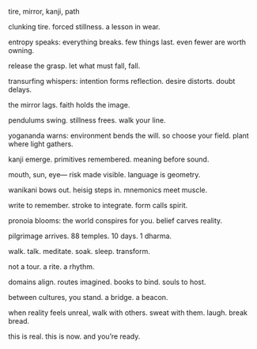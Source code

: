 tire, mirror, kanji, path

clunking tire.
forced stillness.
a lesson in wear.

entropy speaks:
everything breaks.
few things last.
even fewer are worth owning.

release the grasp.
let what must fall, fall.

transurfing whispers:
intention forms reflection.
desire distorts.
doubt delays.

the mirror lags.
faith holds the image.

pendulums swing.
stillness frees.
walk your line.

yogananda warns:
environment bends the will.
so choose your field.
plant where light gathers.

kanji emerge.
primitives remembered.
meaning before sound.

mouth, sun, eye—
risk made visible.
language is geometry.

wanikani bows out.
heisig steps in.
mnemonics meet muscle.

write to remember.
stroke to integrate.
form calls spirit.

pronoia blooms:
the world conspires for you.
belief carves reality.

pilgrimage arrives.
88 temples.
10 days.
1 dharma.

walk. talk. meditate.
soak. sleep. transform.

not a tour.
a rite.
a rhythm.

domains align.
routes imagined.
books to bind.
souls to host.

between cultures,
you stand.
a bridge.
a beacon.

when reality feels unreal,
walk with others.
sweat with them.
laugh.
break bread.

this is real.
this is now.
and you’re ready.
